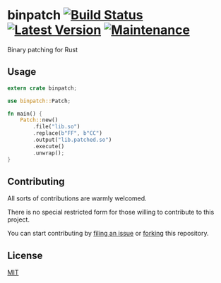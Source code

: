 # binpatch [![Build Status]][travis] [![Latest Version]][crates.io] [![Maintenance]][repo]

[Build Status]: https://travis-ci.org/hiseni/binpatch.svg?branch=master
[travis]: https://travis-ci.org/hiseni/binpatch
[Latest Version]: https://img.shields.io/crates/v/binpatch.svg
[crates.io]: https://crates.io/crates/binpatch
[Maintenance]: https://img.shields.io/badge/maintenance-experimental-blue.svg
[repo]: https://github.com/hiseni/binpatch

Binary patching for Rust


## Usage
```rust
extern crate binpatch;

use binpatch::Patch;

fn main() {
    Patch::new()
        .file("lib.so")
        .replace(b"FF", b"CC")
        .output("lib.patched.so")
        .execute()
        .unwrap();
}
```


## Contributing
All sorts of contributions are warmly welcomed.

There is no special restricted form for those willing to contribute to this project.

You can start contributing by [filing an issue](https://github.com/hiseni/binpatch/issues/new) or [forking](https://github.com/hiseni/binpatch#fork-destination-box) this repository.


## License
[MIT](LICENSE.md)
